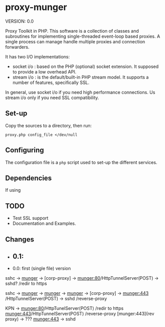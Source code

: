 # proxy-munger

VERSION: 0.0

Proxy Toolkit in PHP.  This software is a collection of classes
and subroutines for implementing single-threaded event-loop based
proxies.  A single process can manage handle multiple proxies and
connection forwarders.

It has two I/O implementations:

- socket i/o : based on the PHP (optional) socket extension.  It
  supposed to provide a low overhead API.
- stream i/o : is the default/built-in PHP stream model.  It supports
  a number of features, specifically SSL.

In general, use socket i/o if you need high performance connections.
Us stream i/o only if you need SSL compatibility.

## Set-up

Copy the sources to a directory, then run:

    proxy.php config_file </dev/null

## Configuring

The configuration file is a `php` script used to set-up the different
services.

## Dependencies

If using 

## TODO

* Test SSL support
* Documentation and Examples.

## Changes

* 0.1:
  - 
* 0.0: first (single file) version


sshc -> [munger](httpTunnelClient,PROXY-POST) -> [corp-proxy] ->
		[munger:80](router)/HttpTunnelServer(POST) -> sshd?
			  /redir to https

sshc ->
  [munger](socket-fwd) ->
    [munger](httmTunnelClient,SSL-POST) -> 
      [munger](httpTunnelClient,CONNECT) ->
	[corp-proxy] ->
	  [munger:443](router+ssl)
	    /HttpTunnelServer(POST) -> sshd
	    /reverse-proxy	    


KPN -> [munger:80](router)/HttpTunelServer(POST)
			  /redir to https
       [munger:443](router+ssl)/HttpTunnelServer(POST)
			  /reverse-proxy
		      [munger:443](rev proxy) -> ???
		      [munger:443](proxy_tunnel) -> sshd
